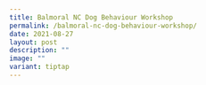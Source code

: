 ```yaml
---
title: Balmoral NC Dog Behaviour Workshop
permalink: /balmoral-nc-dog-behaviour-workshop/
date: 2021-08-27
layout: post
description: ""
image: ""
variant: tiptap
---
```

